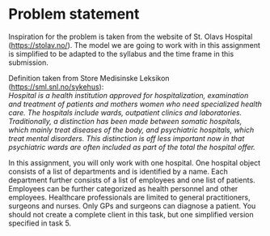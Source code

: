 # Problem statement
Inspiration for the problem is taken from the website of St. Olavs Hospital (https://stolav.no/).
The model we are going to work with in this assignment is simplified to be adapted to the syllabus and the time frame in
this submission.


Definition taken from Store Medisinske Leksikon (https://sml.snl.no/sykehus): \
*Hospital is a health institution approved for hospitalization, examination and treatment of patients and mothers
women who need specialized health care. The hospitals include wards, outpatient clinics and
laboratories. Traditionally, a distinction has been made between somatic hospitals, which mainly treat
diseases of the body, and psychiatric hospitals, which treat mental disorders. This distinction is off
less important now in that psychiatric wards are often included as part of the total
the hospital offer.*


In this assignment, you will only work with one hospital. One hospital object consists of a list of
departments and is identified by a name. Each department further consists of a list of employees and one
list of patients. Employees can be further categorized as health personnel and other employees.
Healthcare professionals are limited to general practitioners, surgeons and nurses. Only GPs and surgeons
can diagnose a patient. You should not create a complete client in this task, but one
simplified version specified in task 5.
